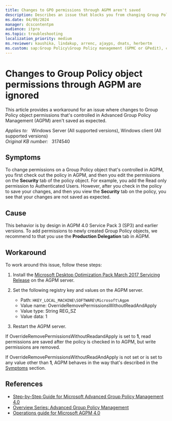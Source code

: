 ```yaml
---
title: Changes to GPO permissions through AGPM aren't saved
description: Describes an issue that blocks you from changing Group Policy object permissions in Advanced Group Policy Management (AGPM). A workaround is provided.
ms.date: 04/09/2024
manager: dcscontentpm
audience: itpro
ms.topic: troubleshooting
localization_priority: medium
ms.reviewer: kaushika, lindakup, arrenc, ajayps, dnats, herbertm
ms.custom: sap:Group Policy\Group Policy management (GPMC or GPedit), csstroubleshoot
---
```

# Changes to Group Policy object permissions through AGPM are ignored

This article provides a workaround for an issue where changes to Group Policy object permissions that's controlled in Advanced Group Policy Management (AGPM) aren't saved as expected.

_Applies to:_ &nbsp; Windows Server (All supported versions), Windows client (All supported versions)  
_Original KB number:_ &nbsp; 3174540

## Symptoms

To change permissions on a Group Policy object that's controlled in AGPM, you first check out the policy in AGPM, and then you edit the permissions on the **Security** tab of the policy object. For example, you add the Read only permission to Authenticated Users. However, after you check in the policy to save your changes, and then you view the **Security** tab on the policy, you see that your changes are not saved as expected.

## Cause

This behavior is by design in AGPM 4.0 Service Pack 3 (SP3) and earlier versions. To add permissions to newly created Group Policy objects, we recommend to that you use the **Production Delegation** tab in AGPM.

## Workaround

To work around this issue, follow these steps:

1. Install the [Microsoft Desktop Optimization Pack March 2017 Servicing Release](https://www.microsoft.com/download/details.aspx?id=54967) on the AGPM server.
2. Set the following registry key and values on the AGPM server.

    - Path: `HKEY_LOCAL_MACHINE\SOFTWARE\Microsoft\Agpm`
    - Value name: OverrideRemovePermissionsWithoutReadAndApply
    - Value type: String REG_SZ
    - Value data: 1

3. Restart the AGPM server.

If OverrideRemovePermissionsWithoutReadandApply is set to **1**, read permissions are saved after the policy is checked in to AGPM, but write permissions are removed.

If OverrideRemovePermissionsWithoutReadAndApply is not set or is set to any value other than **1**, AGPM behaves in the way that's described in the [Symptoms](#symptoms) section.

## References

- [Step-by-Step Guide for Microsoft Advanced Group Policy Management 4.0](/microsoft-desktop-optimization-pack/agpm/step-by-step-guide-for-microsoft-advanced-group-policy-management-40)
- [Overview Series: Advanced Group Policy Management](/previous-versions/windows/it-pro/windows-vista/cc749396(v=ws.10))
- [Operations guide for Microsoft AGPM 4.0](/microsoft-desktop-optimization-pack/agpm/operations-guide-for-microsoft-advanced-group-policy-management-40)
